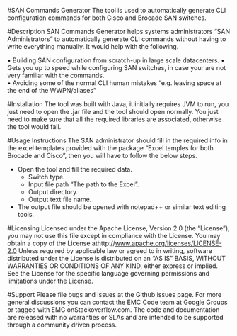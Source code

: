 #SAN Commands Generator
The tool is used to automatically generate CLI configuration commands for both Cisco and Brocade SAN switches. 

#Description
SAN Commands Generator helps systems administrators “SAN Administrators” to automatically generate CLI commands without having to write everything manually. It would help with the following. 

•	Building SAN configuration from scratch-up in large scale datacenters.
•	Gets you up to speed while configuring SAN switches, in case your are not very familiar with the commands.           
•	Avoiding some of the normal CLI human mistakes “e.g. leaving space at the end of the WWPN/aliases” 

#Installation
The tool was built with Java, it initially requires JVM to run, you just need to open the .jar file and the tool should open normally. You just need to make sure that all the required libraries are associated, otherwise the tool would fail.

#Usage Instructions
The SAN administrator should fill in the required info in the excel templates provided with the package “Excel temples for both Brocade and Cisco”, then you will have to follow the below steps.
- Open the tool and fill the required data.
	- Switch type.
  - Input file path “The path to the Excel”.
  - Output directory. 
  - Output text file name.
-	The output file should be opened with notepad++ or similar text editing tools.

#Licensing
Licensed under the Apache License, Version 2.0 (the “License”); you may not use this file except in compliance with the License. You may obtain a copy of the License athttp://www.apache.org/licenses/LICENSE-2.0
Unless required by applicable law or agreed to in writing, software distributed under the License is distributed on an “AS IS” BASIS, WITHOUT WARRANTIES OR CONDITIONS OF ANY KIND, either express or implied. See the License for the specific language governing permissions and limitations under the License.

#Support
Please file bugs and issues at the Github issues page. For more general discussions you can contact the EMC Code team at Google Groups or tagged with EMC onStackoverflow.com. The code and documentation are released with no warranties or SLAs and are intended to be supported through a community driven process.

